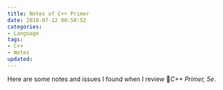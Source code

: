 ```yaml
---
title: Notes of C++ Primer
date: 2018-07-12 00:50:52
categories:
- Language
tags:
- C++
- Notes
updated:
---
```

Here are some notes and issues I found when I review _C++ Primer, 5e_.
<!-- more -->